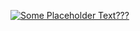 [![Some Placeholder Text???](https://github.com/MonkeyProof-Solutions-BV/cc4m-actions/actions/workflows/main.yml/badge.svg)](https://github.com/MonkeyProof-Solutions-BV/cc4m-actions/actions/workflows/main.yml)
